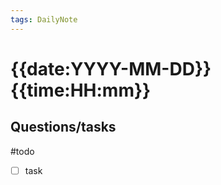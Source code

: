 ```yaml
---
tags: DailyNote 
---
```


# {{date:YYYY-MM-DD}}  {{time:HH:mm}}


## Questions/tasks 

#todo 

- [ ] task


